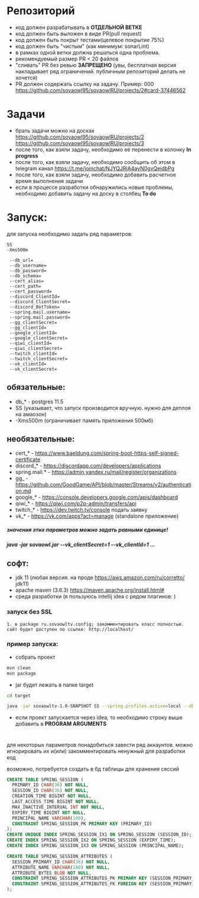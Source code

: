 # Репозиторий
- код должен разрабатывать в **ОТДЕЛЬНОЙ ВЕТКЕ** 
- код должен быть выложен в виде PR(pull request)
- код должен быть покрыт тестами(целевое покрытие 75%)
- код должен быть "чистым" (как минимум: sonarLint)
- в рамках одной ветки должна решаться одна проблема.
- рекомендуемый размер PR < 20 файлов 
- "сливать" PR без ревью **ЗАПРЕЩЕНО** (увы, бесплатная версия накладывает ряд ограничений. 
публичным репозиторий делать не хочется)
- PR должен содержать ссылку на задачу. Пример: 000 https://github.com/sovaowl95/sovaowlRU/projects/2#card-37446562

# Задачи
 - брать задачи можно на досках https://github.com/sovaowl95/sovaowlRU/projects/2 https://github.com/sovaowl95/sovaowlRU/projects/3
 - после того, как взяли задачу, необходимо её перенести в колонку **In progress**
 - после того, как взяли задачу, необходимо сообщить об этом в telegram канал https://t.me/joinchat/NJYQJRjA4ayN0gvQejdbPg
 - после того, как взяли задачу, необходимо добавить расчетное время выполнения задачи
 - если в процессе разработки обнаружились новые проблемы, необходимо добавить задачу на доску в столбец **To do**

# Запуск:

для запуска необходимо задать ряд параметров: 
```
SS
-Xms500m

 --db_url=
 --db_username=
 --db_password=
 --db_schema=
 --cert_alias=
 --cert_path=
 --cert_password=
 --discord_ClientId=
 --discord_ClientSecret=
 --discord_BotToken=
 --spring.mail.username=
 --spring.mail.password=
 --gg_clientSecret=
 --gg_clientId=
 --google_clientId=
 --google_clientSecret=
 --qiwi_clientId=
 --qiwi_clientSecret=
 --twitch_clientId=
 --twitch_clientSecret=
 --vk_clientId=
 --vk_clientSecret=
```

## обязательные: 
 - db_* - postgres 11.5
 - SS (указывает, что запуск производится вручную. нужно для деплоя на амаозон)
 - -Xms500m (ограничивает память приложения 500мб)

## необязательные:
 - cert_* - https://www.baeldung.com/spring-boot-https-self-signed-certificate
 - discord_* - https://discordapp.com/developers/applications
 - spring.mail.* - https://admin.yandex.ru/mail/register/organizations
 - gg_ - https://github.com/GoodGame/API/blob/master/Streams/v2/authentication.md
 - google_* - https://console.developers.google.com/apis/dashboard
 - qiwi_* - https://qiwi.com/p2p-admin/transfers/api
 - twitch_* - https://dev.twitch.tv/console подать заявку
 - vk_* - https://vk.com/apps?act=manage (standalone приложение)
##### значения этих параметров можно задать равными единице!
##### java -jar sovaowl.jar --vk_clientSecret=1 --vk_clientId=1 ...

## софт:
 - jdk 11 (любая версия. на проде https://aws.amazon.com/ru/corretto/ jdk11)
 - apache maven (3.6.3) https://maven.apache.org/install.html#
 - среда разработки (я пользуюсь intellij idea с рядом плагинов: )

### запуск без SSL
```
1. в package ru.sovaowltv.config; закомментировать класс полностью.
сайт будет доступен по ссылке: http://localhost/
```

### пример запуска:
 - собрать проект
```bash
mvn clean
mvn package
```

 - jar будет лежать в папке target
```bash
cd target

java -jar sovaowltv-1.0-SNAPSHOT SS --spring.profiles.active=local --db_url=jdbc:postgresql://localhost:5432/ИМЯ_БД --db_username=ТУТ_ИМЯ --db_password=ТУТ_ПАРОЛЬ --db_schema=ТУТ_СХЕМА --discord_ClientId=1 --discord_ClientSecret=1 --discord_BotToken=1 --spring.mail.username=1 --spring.mail.password=1 --gg_clientSecret=1 --gg_clientId=1 --google_clientId=1 --google_clientSecret=1 --qiwi_clientId=1 --qiwi_clientSecret=1 --twitch_clientId=1 --twitch_clientSecret=1 --vk_clientId=1 --vk_clientSecret=1 --vk_clientSecret=1
```
 - если проект запускается через idea, то необходимо строку выше добавить в **PROGRAM ARGUMENTS**
#
для некоторых параметров понадобиться завести ряд аккаунтов. 
можно игнорировать их и(или) закомментировать ненужный для разработки код

возможно, потребуется создать в бд таблицы для хранения сессий
```sql
CREATE TABLE SPRING_SESSION (
  PRIMARY_ID CHAR(36) NOT NULL,
  SESSION_ID CHAR(36) NOT NULL,
  CREATION_TIME BIGINT NOT NULL,
  LAST_ACCESS_TIME BIGINT NOT NULL,
  MAX_INACTIVE_INTERVAL INT NOT NULL,
  EXPIRY_TIME BIGINT NOT NULL,
  PRINCIPAL_NAME VARCHAR(100),
  CONSTRAINT SPRING_SESSION_PK PRIMARY KEY (PRIMARY_ID)
);
CREATE UNIQUE INDEX SPRING_SESSION_IX1 ON SPRING_SESSION (SESSION_ID);
CREATE INDEX SPRING_SESSION_IX2 ON SPRING_SESSION (EXPIRY_TIME);
CREATE INDEX SPRING_SESSION_IX3 ON SPRING_SESSION (PRINCIPAL_NAME);

CREATE TABLE SPRING_SESSION_ATTRIBUTES (
  SESSION_PRIMARY_ID CHAR(36) NOT NULL,
  ATTRIBUTE_NAME VARCHAR(180) NOT NULL,
  ATTRIBUTE_BYTES BLOB NOT NULL,
  CONSTRAINT SPRING_SESSION_ATTRIBUTES_PK PRIMARY KEY (SESSION_PRIMARY_ID, ATTRIBUTE_NAME),
  CONSTRAINT SPRING_SESSION_ATTRIBUTES_FK FOREIGN KEY (SESSION_PRIMARY_ID) REFERENCES SPRING_SESSION(PRIMARY_ID) ON DELETE CASCADE
);
```
